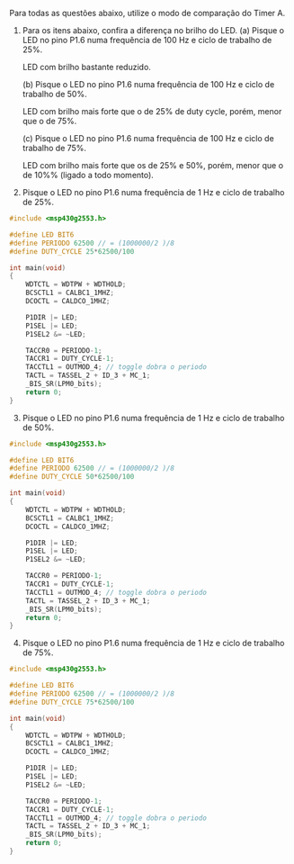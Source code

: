 Para todas as questões abaixo, utilize o modo de comparação do Timer A.

1. Para os itens abaixo, confira a diferença no brilho do LED.
	(a) Pisque o LED no pino P1.6 numa frequência de 100 Hz e ciclo de trabalho de 25%.

	LED com brilho bastante reduzido.

	(b) Pisque o LED no pino P1.6 numa frequência de 100 Hz e ciclo de trabalho de 50%.

	LED com brilho mais forte que o de 25% de duty cycle, porém, menor que o de 75%.

	(c) Pisque o LED no pino P1.6 numa frequência de 100 Hz e ciclo de trabalho de 75%.

	LED com brilho mais forte que os de 25% e 50%, porém, menor que o de 10%% (ligado a todo momento).

2. Pisque o LED no pino P1.6 numa frequência de 1 Hz e ciclo de trabalho de 25%.

```C
#include <msp430g2553.h>

#define LED BIT6
#define PERIODO 62500 // = (1000000/2 )/8
#define DUTY_CYCLE 25*62500/100

int main(void)
{
	WDTCTL = WDTPW + WDTHOLD;
	BCSCTL1 = CALBC1_1MHZ;
	DCOCTL = CALDCO_1MHZ;

	P1DIR |= LED;
	P1SEL |= LED;
	P1SEL2 &= ~LED;

	TACCR0 = PERIODO-1;
	TACCR1 = DUTY_CYCLE-1;
	TACCTL1 = OUTMOD_4; // toggle dobra o periodo
	TACTL = TASSEL_2 + ID_3 + MC_1;
	_BIS_SR(LPM0_bits);
	return 0;
}
```

3. Pisque o LED no pino P1.6 numa frequência de 1 Hz e ciclo de trabalho de 50%.

```C
#include <msp430g2553.h>

#define LED BIT6
#define PERIODO 62500 // = (1000000/2 )/8
#define DUTY_CYCLE 50*62500/100

int main(void)
{
	WDTCTL = WDTPW + WDTHOLD;
	BCSCTL1 = CALBC1_1MHZ;
	DCOCTL = CALDCO_1MHZ;

	P1DIR |= LED;
	P1SEL |= LED;
	P1SEL2 &= ~LED;

	TACCR0 = PERIODO-1;
	TACCR1 = DUTY_CYCLE-1;
	TACCTL1 = OUTMOD_4; // toggle dobra o periodo
	TACTL = TASSEL_2 + ID_3 + MC_1;
	_BIS_SR(LPM0_bits);
	return 0;
}
```

4. Pisque o LED no pino P1.6 numa frequência de 1 Hz e ciclo de trabalho de 75%.


```C
#include <msp430g2553.h>

#define LED BIT6
#define PERIODO 62500 // = (1000000/2 )/8
#define DUTY_CYCLE 75*62500/100

int main(void)
{
	WDTCTL = WDTPW + WDTHOLD;
	BCSCTL1 = CALBC1_1MHZ;
	DCOCTL = CALDCO_1MHZ;

	P1DIR |= LED;
	P1SEL |= LED;
	P1SEL2 &= ~LED;

	TACCR0 = PERIODO-1;
	TACCR1 = DUTY_CYCLE-1;
	TACCTL1 = OUTMOD_4; // toggle dobra o periodo
	TACTL = TASSEL_2 + ID_3 + MC_1;
	_BIS_SR(LPM0_bits);
	return 0;
}
```
